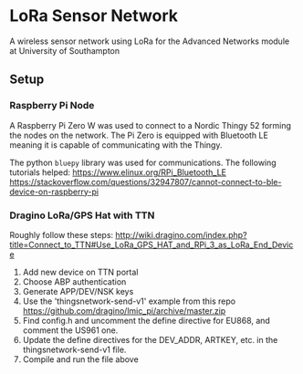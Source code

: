 # LoRa Sensor Network
A wireless sensor network using LoRa for the Advanced Networks module at University of Southampton

## Setup
### Raspberry Pi Node
A Raspberry Pi Zero W was used to connect to a Nordic Thingy 52 forming the nodes on the network. The Pi Zero is equipped with Bluetooth LE meaning it is capable of communicating with the Thingy.

The python `bluepy` library was used for communications. The following tutorials helped:
https://www.elinux.org/RPi_Bluetooth_LE
https://stackoverflow.com/questions/32947807/cannot-connect-to-ble-device-on-raspberry-pi


### Dragino LoRa/GPS Hat with TTN

Roughly follow these steps: http://wiki.dragino.com/index.php?title=Connect_to_TTN#Use_LoRa_GPS_HAT_and_RPi_3_as_LoRa_End_Device

1. Add new device on TTN portal
2. Choose ABP authentication
3. Generate APP/DEV/NSK keys
4. Use the 'thingsnetwork-send-v1' example from this repo https://github.com/dragino/lmic_pi/archive/master.zip
5. Find config.h and uncomment the define directive for EU868, and comment the US961 one.
6. Update the define directives for the DEV_ADDR, ARTKEY, etc. in the thingsnetwork-send-v1 file.
7. Compile and run the file above
